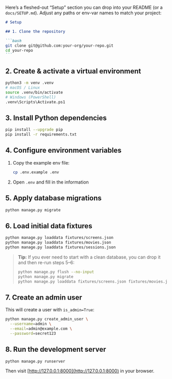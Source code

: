 Here’s a fleshed-out “Setup” section you can drop into your README (or a `docs/SETUP.md`). Adjust any paths or env-var names to match your project:

````markdown
# Setup

## 1. Clone the repository

```bash
git clone git@github.com:your-org/your-repo.git
cd your-repo
```
````

## 2. Create & activate a virtual environment

```bash
python3 -m venv .venv
# macOS / Linux
source .venv/bin/activate
# Windows (PowerShell)
.venv\Scripts\Activate.ps1
```

## 3. Install Python dependencies

```bash
pip install --upgrade pip
pip install -r requirements.txt
```

## 4. Configure environment variables

1. Copy the example env file:

   ```bash
   cp .env.example .env
   ```

2. Open `.env` and fill in the information

## 5. Apply database migrations

```bash
python manage.py migrate
```

## 6. Load initial data fixtures

```bash
python manage.py loaddata fixtures/screens.json
python manage.py loaddata fixtures/movies.json
python manage.py loaddata fixtures/sessions.json
```

> **Tip:** If you ever need to start with a clean database, you can drop it and then re-run steps 5–6:
>
> ```bash
> python manage.py flush --no-input
> python manage.py migrate
> python manage.py loaddata fixtures/screens.json fixtures/movies.json fixtures/sessions.json
> ```

## 7. Create an admin user

This will create a user with `is_admin=True`:

```bash
python manage.py create_admin_user \
  --username=admin \
  --email=admin@example.com \
  --password=secret123
```

## 8. Run the development server

```bash
python manage.py runserver
```

Then visit [http://127.0.0.1:8000](http://127.0.0.1:8000) in your browser.
